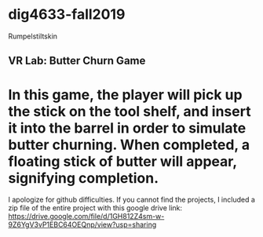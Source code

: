 # dig4633-fall2019
Rumpelstiltskin

## VR Lab: Butter Churn Game

# In this game, the player will pick up the stick on the tool shelf, and insert it into the barrel in order to simulate butter churning. When completed, a floating stick of butter will appear, signifying completion.

I apologize for github difficulties. If you cannot find the projects, I included a zip file of the entire project with this google drive link: https://drive.google.com/file/d/1GH812Z4sm-w-9Z6YgV3vP1EBC64OEQnp/view?usp=sharing
